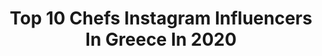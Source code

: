 ---
title: Top 10 Chefs Instagram Influencers In Greece In 2020
description: Identify the most popular Instagram accounts on inBeat.
platform: Instagram
profiles:
  - username: "georgepapakostas"
    fullname: >-
      George Papakostas
    location: "Greece"
    followers: 26146
    engagement: 630
    commentsToLikes: 0.016151
    avatar: "https://scontent-amt2-1.cdninstagram.com/v/t51.2885-19/s320x320/91515161_519521012049648_3542599865961807872_n.jpg?_nc_ht=scontent-amt2-1.cdninstagram.com&_nc_ohc=ZUceXIPyokcAX9I-LQH&oh=f396ecb188ccc04e429aa67b1223080e&oe=5EB999D9"
    verified: false
    hashtags: "#travellife, #visitcuba, #quoteoftheday, #camparitonic"
  - username: "christosglossidis"
    fullname: >-
      Χρηστος Γλωσσιδης
    location: "Greece"
    followers: 28871
    engagement: 789
    commentsToLikes: 0.004208
    avatar: "https://scontent-ort2-1.cdninstagram.com/v/t51.2885-19/s320x320/61822172_2737271763012727_6162125996322455552_n.jpg?_nc_ht=scontent-ort2-1.cdninstagram.com&_nc_ohc=u3JOdJvXTKoAX8lTfWe&oh=67ced49cd5211ce775ce4a70d99efd91&oe=5EBB54AD"
    verified: false
    hashtags: "#almost, #hotellife, #seeyousoon, #chilling"
  - username: "barkas_christos"
    fullname: >-
      Christos Barkas
    location: "Greece"
    followers: 59797
    engagement: 924
    commentsToLikes: 0.040824
    avatar: "https://scontent-lhr8-1.cdninstagram.com/v/t51.2885-19/s320x320/78792609_506107623323196_4125149786674298880_n.jpg?_nc_ht=scontent-lhr8-1.cdninstagram.com&_nc_ohc=qFk4Pe3yUagAX9_bE3n&oh=8ee504a75f927c3b4a0d5299e883e5ca&oe=5EB935DF"
    verified: true
    hashtags: "#strawberry, #enjoyfood, #spain, #pindos"
  - username: "argirobarbarigou"
    fullname: >-
      Argiro Barbarigou
    location: "Greece"
    followers: 437340
    engagement: 222
    commentsToLikes: 0.031410
    avatar: "https://scontent-lhr8-1.cdninstagram.com/v/t51.2885-19/s320x320/83750262_2489228138060538_2952729654529622016_n.jpg?_nc_ht=scontent-lhr8-1.cdninstagram.com&_nc_ohc=a-bkjsNYNJoAX-Rl6wg&oh=33e7c212e8693bb54fff43d97fc883e7&oe=5EB8F676"
    verified: true
    hashtags: "#amazing, #wishlist, #cookies, #food"
  - username: "savvas__lichanidis"
    fullname: >-
      Savvas Lixanidis
    location: "Greece"
    followers: 45439
    engagement: 425
    commentsToLikes: 0.015413
    avatar: "https://scontent-lhr8-1.cdninstagram.com/v/t51.2885-19/s320x320/31729532_400655910400936_8043532129662926848_n.jpg?_nc_ht=scontent-lhr8-1.cdninstagram.com&_nc_ohc=uTrCyP6qIh4AX8zJkSs&oh=b5fba2d3be9766719a561a82b8efd761&oe=5EBC928E"
    verified: false
    hashtags: "#chefslife, #lichanidis, #foodporn, #backstage"
  - username: "iamvakiaros"
    fullname: >-
      Lambros Vakiaros
    location: "Greece"
    followers: 62980
    engagement: 513
    commentsToLikes: 0.024801
    avatar: "https://scontent-ams4-1.cdninstagram.com/v/t51.2885-19/s320x320/87663541_542046096517028_4435343946972921856_n.jpg?_nc_ht=scontent-ams4-1.cdninstagram.com&_nc_ohc=oUgJXir0Xk4AX8ag7cf&oh=f2aee410db7dc69194c64cf9589fb46d&oe=5EBCC4F1"
    verified: true
    hashtags: "#lvrecipes, #stayhealhty, #stayhomeandfit, #vegetarian"
  - username: "spiridoula_karampoutaki"
    fullname: >-
      spiridoyla~karampoutaki
    location: "Greece"
    followers: 17866
    engagement: 492
    commentsToLikes: 0.120568
    avatar: "https://scontent-ams4-1.cdninstagram.com/v/t51.2885-19/s320x320/90527142_232488501208398_6135258879941935104_n.jpg?_nc_ht=scontent-ams4-1.cdninstagram.com&_nc_ohc=XfeSsW3VoL4AX_bd0wa&oh=ad4edf73c44967073910eb9a0740d6d4&oe=5EB6580F"
    verified: false
    hashtags: "#sweet, #lovequotes, #giveawaycontest, #giftsidea"
  - username: "charalamboshadjiprodromou"
    fullname: >-
      Charalambos Hadjiprodromou
    location: "Greece"
    followers: 16320
    engagement: 1188
    commentsToLikes: 0.004221
    avatar: "https://scontent-lhr8-1.cdninstagram.com/v/t51.2885-19/s320x320/34811469_191098311487960_1763153722197671936_n.jpg?_nc_ht=scontent-lhr8-1.cdninstagram.com&_nc_ohc=GgQw_spjYK8AX-jPOzR&oh=d9e6127bc4ba9ef7047f55b881bea61f&oe=5EBCC117"
    verified: false
    hashtags: "#bad, #foodlover, #masterchef, #love"
  - username: "dimitris_konidaris"
    fullname: >-
      Dimitris konidaris
    location: "Greece"
    followers: 30569
    engagement: 382
    commentsToLikes: 0.018844
    avatar: "https://scontent-ams4-1.cdninstagram.com/v/t51.2885-19/s320x320/82867749_581324445753766_5600212534473785344_n.jpg?_nc_ht=scontent-ams4-1.cdninstagram.com&_nc_ohc=T4Ve2eLQqeMAX_3DAx-&oh=b8ff45d6ff0d0a3c0e15122a3d5c7ada&oe=5EBD8905"
    verified: false
    hashtags: "#eclair, #yummy, #instafood, #foodpic"
  - username: "alsi_sinanaj"
    fullname: >-
      Alsi Sinanaj
    location: "Greece"
    followers: 27326
    engagement: 460
    commentsToLikes: 0.015712
    avatar: "https://scontent-ams4-1.cdninstagram.com/v/t51.2885-19/s320x320/73100885_750250438756247_7940581119332712448_n.jpg?_nc_ht=scontent-ams4-1.cdninstagram.com&_nc_ohc=EqKge14UZYYAX-VF2PL&oh=389cd577e2c3be49648aa4ff2f4f85c9&oe=5EB9D7C3"
    verified: false
    hashtags: "#street, #love, #foodlover, #youtubechannel"
---